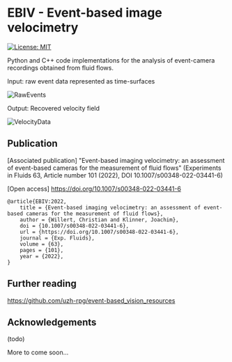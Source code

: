 # EBIV - Event-based image velocimetry
[![License: MIT](https://img.shields.io/badge/License-MIT-yellow.svg)](https://opensource.org/licenses/MIT)

Python and C++ code implementations for the analysis of event-camera recordings obtained from fluid flows.

Input: raw event data represented as time-surfaces

![RawEvents](https://github.com/cewdlr/ebiv/blob/main/images/wallflow4_dense_3_0010.png)

Output: Recovered velocity field

![VelocityData](https://github.com/cewdlr/ebiv/blob/main/images/wallflow4_dense_3_corr_0010.png)

## Publication

[Associated publication] "Event-based imaging velocimetry: an assessment of event-based cameras for the measurement of fluid flows"
(Experiments in Fluids 63, Article number 101 (2022), DOI 10.1007/s00348-022-03441-6)

[Open access] https://doi.org/10.1007/s00348-022-03441-6 

```
@article{EBIV:2022,
    title = {Event-based imaging velocimetry: an assessment of event-based cameras for the measurement of fluid flows},
    author = {Willert, Christian and Klinner, Joachim},
    doi = {10.1007/s00348-022-03441-6},
    url = {https://doi.org/10.1007/s00348-022-03441-6},
    journal = {Exp. Fluids},
    volume = {63},
    pages = {101},
    year = {2022},
}

```



## Further reading

https://github.com/uzh-rpg/event-based_vision_resources

## Acknowledgements

(todo)

More to come soon...
